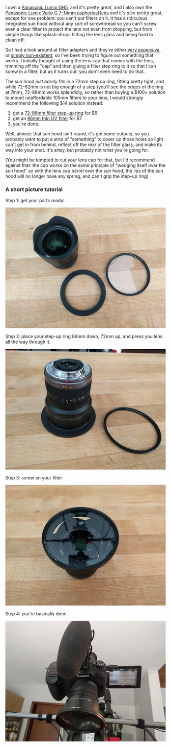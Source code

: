 I own a [Panasonic Lumix GH5](https://www.dpreview.com/reviews/panasonic-lumix-dc-gh5), and it's pretty great, and I also own the [Panasonic Lumix Vario G 7-14mm aspherical lens](https://www.dpreview.com/reviews/panasonic-7-14-4-o20) and it's _also_ pretty great, except for one problem: you can't put filters on it. It has a ridiculous integrated sun hood without any sort of screwthread so you can't screw even a clear filter to protect the lens not even from dropping, but from simple things like splash-drops hitting the lens glass and being hard to clean off.

So I had a look around at filter adapters and they're either [very expensive](https://www.amazon.com/Wonderpana-System-Olympus-7-14mm-Thirds/dp/B00AUK8XNG), or [simply non-existent](https://www.newsshooter.com/2014/05/05/dfocus-filter-adapter-for-panasonic-lumix-7-14-f4-0-designed-for-blackmagic-pocket-cinema-camera-users/), so I've been trying to figure out something that works. I initially thought of using the lens cap that comes with the lens, trimming off the "cap" and then gluing a filter step ring to it so that I can screw in a filter, but as it turns out: you don't even need to do that.

The sun hood _just barely_ fits in a 72mm step up ring, fitting pretty tight, and while 72-82mm is not big enough of a step (you'll see the edges of the ring at 7mm), 72-86mm works splendidly, so rather than buying a $100+ solution to mount unaffordable 105mm filters to your lens,  I would strongly recommend the following $14 solution instead:

1. get a [72-86mm filter step-up ring](https://www.amazon.com/gp/product/B009T1C1IU) for $6
2. get an [86mm thin UV filter](https://www.amazon.ca/gp/product/B07HJ98MCG) for $7
3. you're done.

Well, almost: that sun hood isn't round, it's got some cutouts, so you probably want to put a strip of "something" to cover up those holes so light can't get in from behind, reflect off the rear of the filter glass, and make its way into your shot. It's artsy, but probably not what you're going for.

(You might be tempted to cut your lens cap for that, but I'd recommend against that: the cap works on the same principle of "wedging itself over the sun hood" so with the lens cap barrel over the sun hood, the lips of the sun hood will no longer have any spring, and can't grip the step-up ring)

### A short picture tutorial

Step 1: get your parts ready!

<img src="/gh-weblog-2/images/7-14mm filter/parts.jpg">

Step 2: place your step-up ring 86mm down, 72mm up, and press you lens all the way through it.

<img src="/gh-weblog-2/images/7-14mm filter/base.jpg">

Step 3: screw on your filter

<img src="/gh-weblog-2/images/7-14mm filter/filter.jpg">

Step 4: you're basically done.

<img src="/gh-weblog-2/images/7-14mm filter/done.jpg">